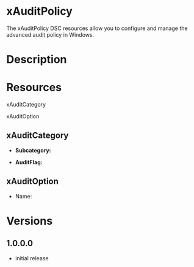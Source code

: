 # xAuditPolicy

The xAuditPolicy DSC resources allow you to configure and manage the advanced audit policy in Windows.

# Description

# Resources

xAuditCategory

xAuditOption


## xAuditCategory
* **Subcategory:**

* **AuditFlag:**

## xAuditOption

 * Name:
# Versions

## 1.0.0.0
* initial release